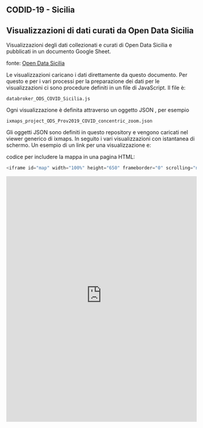 ## CODID-19 - Sicilia

## Visualizzazioni di dati curati da Open Data Sicilia 

Visualizzazioni degli dati collezionati e curati di Open Data Sicilia e pubblicati in un documento Google Sheet. 

fonte: <a href='https://github.com/opendatasicilia/COVID-19_Sicilia' target='_blank'>Open Data Sicilia</a>

Le visualizzazioni caricano i dati direttamente da questo documento. Per questo e per i vari processi per la preparazione dei dati per le visualizzazioni ci sono procedure definiti in un file di JavaScript. Il file è:

```
databroker_ODS_COVID_Sicilia.js
```

Ogni visualizzazione è definita attraverso un oggetto JSON , per esempio 

```
ixmaps_project_ODS_Prov2019_COVID_concentric_zoom.json
```

Gli oggetti JSON sono definiti in questo repository e vengono caricati nel viewer generico di ixmaps. In seguito i vari visualizzazioni con istantanea di schermo. Un esempio di un link per una visualizzazione e:

codice per includere la mappa in una pagina HTML:
```javascript
<iframe id="map" width="100%" height="650" frameborder="0" scrolling="no" marginheight="0" marginwidth="0" src="https://s3.eu-west-1.amazonaws.com/rc.ixmaps.com/ixmaps/ui/html/embed_sync_Leaflet.html?ui=embed&basemap=ll&align=left&legend=1&name=map3&sync=false&project=https://raw.githubusercontent.com/gjrichter/viz/master/COVID-19/projects/COVID-19-ODS/ixmaps_project_ODS_Prov2019_COVID_active_curves.json"></iframe>
```






<iframe id="map" width="100%" height="650" frameborder="0" scrolling="no" marginheight="0" marginwidth="0" src="https://s3.eu-west-1.amazonaws.com/rc.ixmaps.com/ixmaps/ui/html/embed_sync_Leaflet.html?ui=embed&basemap=ll&align=left&legend=1&name=map3&sync=false&project=https://raw.githubusercontent.com/gjrichter/viz/master/COVID-19/projects/COVID-19-ODS/ixmaps_project_ODS_Prov2019_COVID_active_curves.json"></iframe>





